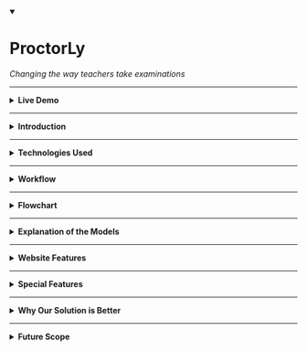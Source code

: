 <details open>
  <summary><h1>ProctorLy</h1></summary>
  <p><em>Changing the way teachers take examinations</em></p>
</details>

---

<details>
  <summary><b>Live Demo</b></summary>
  <br>
  <p><a href="https://proctorly-web1.netlify.app">Website</a></p>
</details>

---

<details>
  <summary><b>Introduction</b></summary>
  <br>
  With the onset of COVID-19, students and teachers across the globe were forced to shift to online teaching. The lectures started being held over Google Meet or Zoom, but none of these platforms had a solution for proctoring online examinations.  
  Human proctors were unable to monitor each student carefully, leading to massive cheating and misconduct in exams.  

  **Our vision** was to develop an automated Artificial Intelligence-based proctoring system that:  
  - Replaces human proctors and ensures stricter monitoring  
  - Detects similarities in student submissions and reports them  
  - Reduces misconduct and maintains academic integrity  
</details>

---

<details>
  <summary><b>Technologies Used</b></summary>
  <br>

  **Integrated Development Environment (IDE):** Google Colab, Pycharm, Replit  
  <br><br>
  **Programming Languages:** Python, JavaScript, HTML, CSS, JSX  
  <br><br>
  **Frameworks & Libraries:**  
  - TensorFlow  
  - Keras  
  - OpenCV  
  - NumPy  
  - Matplotlib  
  - Speech Recognition  
  - Scikit-Learn  
  - ReactJS  
  - TailwindCSS  
  - Animate.css  
  - Tachyons  
  <br><br>
  **Deep Learning Architectures Used:**  
  - Convolutional Neural Network  
  - Recurrent Neural Network  
  - YOLOv4 with Darknet  
  - Gensim.models  
  - Pyaudio  
  - Dlib  
</details>

---

<details>
  <summary><b>Workflow</b></summary>
  <br>
  1. The teacher/university shares the exam link  
  2. Students log in to the website  
  3. ML models detect cheating attempts in real time  
  4. A log of suspicious activities is sent to the teacher/examiner  
  5. Students submit their exams  
  6. Answers are cross-checked for collaborative cheating  
  7. The final reports (with confidential info redacted) are sent to the teacher  
  8. The result is announced  
  9. **Outcome:** No cheating, benefiting both students and teachers!  
</details>

---

<details>
  <summary><b>Flowchart</b></summary>
  <br>
  <p align="center">
    <img src="flowchart.JPG" alt="Flowchart" width="600">
  </p>
</details>

---

<details>
  <summary><b>Explanation of the Models</b></summary>
  <br>
  1. **Mouth Movement Tracking:** Detects if a student speaks during the exam.  
  2. **Person Counting:** Detects the number of individuals in the room.  
  3. **Malicious Object Detection:** Identifies cheating materials (books, phones, notes, etc.).  
  4. **Answer Similarity Checker:** Identifies collaborative/direct copying in student responses.  
  5. **Speech Recognition Surveillance:** Detects spoken words related to the exam questions.  
  6. **Headphone Detection:** Checks if a student is using an audio device.  
  7. **Eye Tracking:** Monitors eye movements to detect suspicious behavior.  
</details>

---

<details>
  <summary><b>Website Features</b></summary>
  <br>
  - **Tab Switch Detection**  
  - **Copy-Paste Detection**  
  - **Warning System**  
  - **User-Friendly Interface**  
</details>

---

<details>
  <summary><b>Special Features</b></summary>
  <br>
  1. **Parallel Processing:** Multi-threaded models ensure low latency and high efficiency.  
  2. **Privacy-Focused:** No student data is stored; reports contain limited anonymized data.  
  3. **Zero Setup:** Students don’t need any additional hardware or software.  
  4. **Student-Centric:** Designed to be stress-free for students while ensuring fairness.  
  5. **Cost-Effective:** AI-based monitoring is cheaper than hiring human proctors.  
</details>

---

<details>
  <summary><b>Why Our Solution is Better</b></summary>
  <br>
  1. **Higher Accuracy:** AI ensures each student is monitored at all times.  
  2. **Immediate Action:** Anomalies are reported in real-time.  
  3. **Remote Accessibility:** Can be deployed for online examinations easily.  
  4. **Privacy-Focused:** No recorded videos or images are stored, preventing misuse.  
</details>

---

<details>
  <summary><b>Future Scope</b></summary>
  <br>
  1. Develop a full-fledged commercial product.  
  2. Enhance the accuracy of the headphone detection model.  
  3. Use improved datasets for better model performance.  
  4. Optimize model efficiency with better algorithms.  
  5. Create an end-to-end proctoring solution for universities.  
</details>
